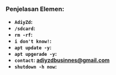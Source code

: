 
### Penjelasan Elemen:
- **`AdiyZd`:**
- **`/sdcard`:**
- **`rm -rf`:**
- **`i don't know!`:**
- **`apt update -y`:**
- **`apt upgerade -y`:**
- **`contact`: adiyzdbusinnes@gmail.com**
- **`shutdown -h now`:**
